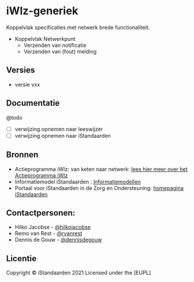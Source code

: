 # iWlz-generiek
Koppelvlak specificaties met netwerk brede functionaliteit.

* Koppelvlak Netwerkpunt
    * Verzenden van notificatie
    * Verzenden van (fout) melding


## Versies
* versie vxx

## Documentatie
@todo
- [ ] verwijzing opnemen naar leeswijzer
- [ ] verwijzing opnemen naar iStandaarden

## Bronnen
* Actieprogramma iWlz: van keten naar netwerk: [lees hier meer over het Actieprogramma iWlz](https://www.istandaarden.nl/actieprogramma-iwlz "Actieprogramma iWlz")
* Informatiemodel iStandaarden : [Informatiemodellen](https://informatiemodel.istandaarden.nl/)
* Portaal voor iStandaarden in de Zorg en Ondersteuning: [homepagina iStandaarden](https://www.istandaarden.nl)

## Contactpersonen:
* Hilko Jacobse  - [@hilkojacobse](https://github.com/HilkoJacobse)
* Remo van Rest  - [@rvanrest](https://github.com/rvanrest)
* Dennis de Gouw - [@dennisdegouw](https://github.com/dgouw)

## Licentie
Copyright &copy; iStandaarden 2021
Licensed under the [EUPL]
